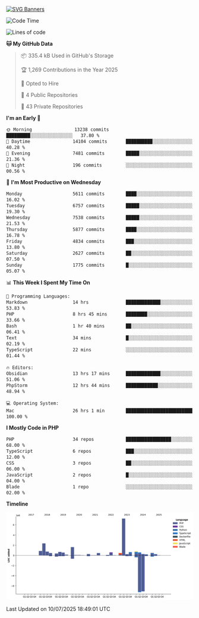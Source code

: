 [![SVG Banners](https://svg-banners.vercel.app/api?type=glitch&text1=Gere_Lajos%F0%9F%92%BB&width=800&height=400)](https://github.com/Akshay090/svg-banners)

<!--START_SECTION:waka-->
![Code Time](http://img.shields.io/badge/Code%20Time-2%2C668%20hrs%2036%20mins-blue)

![Lines of code](https://img.shields.io/badge/From%20Hello%20World%20I%27ve%20Written-19.9%20million%20lines%20of%20code-blue)

**🐱 My GitHub Data** 

> 📦 335.4 kB Used in GitHub's Storage 
 > 
> 🏆 1,269 Contributions in the Year 2025
 > 
> 💼 Opted to Hire
 > 
> 📜 4 Public Repositories 
 > 
> 🔑 43 Private Repositories 
 > 
**I'm an Early 🐤** 

```text
🌞 Morning                13238 commits       █████████░░░░░░░░░░░░░░░░   37.80 % 
🌆 Daytime                14104 commits       ██████████░░░░░░░░░░░░░░░   40.28 % 
🌃 Evening                7481 commits        █████░░░░░░░░░░░░░░░░░░░░   21.36 % 
🌙 Night                  196 commits         ░░░░░░░░░░░░░░░░░░░░░░░░░   00.56 % 
```
📅 **I'm Most Productive on Wednesday** 

```text
Monday                   5611 commits        ████░░░░░░░░░░░░░░░░░░░░░   16.02 % 
Tuesday                  6757 commits        █████░░░░░░░░░░░░░░░░░░░░   19.30 % 
Wednesday                7538 commits        █████░░░░░░░░░░░░░░░░░░░░   21.53 % 
Thursday                 5877 commits        ████░░░░░░░░░░░░░░░░░░░░░   16.78 % 
Friday                   4834 commits        ███░░░░░░░░░░░░░░░░░░░░░░   13.80 % 
Saturday                 2627 commits        ██░░░░░░░░░░░░░░░░░░░░░░░   07.50 % 
Sunday                   1775 commits        █░░░░░░░░░░░░░░░░░░░░░░░░   05.07 % 
```


📊 **This Week I Spent My Time On** 

```text
💬 Programming Languages: 
Markdown                 14 hrs              █████████████░░░░░░░░░░░░   53.83 % 
PHP                      8 hrs 45 mins       ████████░░░░░░░░░░░░░░░░░   33.66 % 
Bash                     1 hr 40 mins        ██░░░░░░░░░░░░░░░░░░░░░░░   06.41 % 
Text                     34 mins             █░░░░░░░░░░░░░░░░░░░░░░░░   02.19 % 
TypeScript               22 mins             ░░░░░░░░░░░░░░░░░░░░░░░░░   01.44 % 

🔥 Editors: 
Obsidian                 13 hrs 17 mins      █████████████░░░░░░░░░░░░   51.06 % 
PhpStorm                 12 hrs 44 mins      ████████████░░░░░░░░░░░░░   48.94 % 

💻 Operating System: 
Mac                      26 hrs 1 min        █████████████████████████   100.00 % 
```

**I Mostly Code in PHP** 

```text
PHP                      34 repos            █████████████████░░░░░░░░   68.00 % 
TypeScript               6 repos             ███░░░░░░░░░░░░░░░░░░░░░░   12.00 % 
CSS                      3 repos             ██░░░░░░░░░░░░░░░░░░░░░░░   06.00 % 
JavaScript               2 repos             █░░░░░░░░░░░░░░░░░░░░░░░░   04.00 % 
Blade                    1 repo              ░░░░░░░░░░░░░░░░░░░░░░░░░   02.00 % 
```



**Timeline**

![Lines of Code chart](https://raw.githubusercontent.com/gere-lajos/gere-lajos/main/assets/bar_graph.png)


 Last Updated on 10/07/2025 18:49:01 UTC
<!--END_SECTION:waka-->
